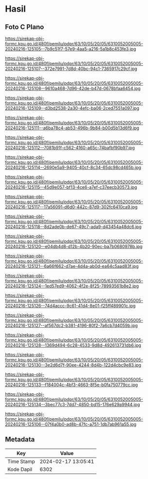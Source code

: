 # Hasil

## Foto C Plano

https://sirekap-obj-formc.kpu.go.id/480f/pemilu/pdpr/63/10/05/20/05/6310052005005-20240216-125105--7b9c51f7-57e9-4aa5-a216-5a1b8c453fe3.jpg

https://sirekap-obj-formc.kpu.go.id/480f/pemilu/pdpr/63/10/05/20/05/6310052005005-20240216-125107--372e7991-7d8d-40bc-94c1-7365917c29cf.jpg

https://sirekap-obj-formc.kpu.go.id/480f/pemilu/pdpr/63/10/05/20/05/6310052005005-20240216-125108--9610a468-7d96-42de-b47d-0678bfaa6454.jpg

https://sirekap-obj-formc.kpu.go.id/480f/pemilu/pdpr/63/10/05/20/05/6310052005005-20240216-125109--d3bd2538-2a30-4efc-ba06-2ced7551a097.jpg

https://sirekap-obj-formc.kpu.go.id/480f/pemilu/pdpr/63/10/05/20/05/6310052005005-20240216-125111--a6ba78c4-ab53-496b-9b84-b00d5b13d6f9.jpg

https://sirekap-obj-formc.kpu.go.id/480f/pemilu/pdpr/63/10/05/20/05/6310052005005-20240216-125112--7081b91f-c562-4160-a65c-74bafbf90b97.jpg

https://sirekap-obj-formc.kpu.go.id/480f/pemilu/pdpr/63/10/05/20/05/6310052005005-20240216-125114--2690e5a9-9405-40cf-8c34-65dc98cd465b.jpg

https://sirekap-obj-formc.kpu.go.id/480f/pemilu/pdpr/63/10/05/20/05/6310052005005-20240216-125115--45d9e057-bf13-4ce6-a7ef-c37eecb30573.jpg

https://sirekap-obj-formc.kpu.go.id/480f/pemilu/pdpr/63/10/05/20/05/6310052005005-20240216-125117--17a56091-d6d0-442c-87d9-302fc6410ca9.jpg

https://sirekap-obj-formc.kpu.go.id/480f/pemilu/pdpr/63/10/05/20/05/6310052005005-20240216-125118--8d2ade0b-de67-49c7-ada9-d43454a48dc6.jpg

https://sirekap-obj-formc.kpu.go.id/480f/pemilu/pdpr/63/10/05/20/05/6310052005005-20240216-125120--e04db4d8-d12b-4b20-90ec-ba7b0680978b.jpg

https://sirekap-obj-formc.kpu.go.id/480f/pemilu/pdpr/63/10/05/20/05/6310052005005-20240216-125121--6a66f662-d7ae-4d4a-ab0d-ea64c5aad83f.jpg

https://sirekap-obj-formc.kpu.go.id/480f/pemilu/pdpr/63/10/05/20/05/6310052005005-20240216-125124--1ed57ed9-4062-4f2e-8f25-78993561b8e2.jpg

https://sirekap-obj-formc.kpu.go.id/480f/pemilu/pdpr/63/10/05/20/05/6310052005005-20240216-125126--74d4accc-9c61-41d4-8e01-f25ff489901c.jpg

https://sirekap-obj-formc.kpu.go.id/480f/pemilu/pdpr/63/10/05/20/05/6310052005005-20240216-125127--af567dc2-b381-4196-80f2-7a6cb7d4059b.jpg

https://sirekap-obj-formc.kpu.go.id/480f/pemilu/pdpr/63/10/05/20/05/6310052005005-20240216-125128--1369d494-6c28-4533-9d8d-492613731db6.jpg

https://sirekap-obj-formc.kpu.go.id/480f/pemilu/pdpr/63/10/05/20/05/6310052005005-20240216-125130--3e2d6d7f-90ee-4244-8d4b-122d4cbc9e83.jpg

https://sirekap-obj-formc.kpu.go.id/480f/pemilu/pdpr/63/10/05/20/05/6310052005005-20240216-125133--f184004c-4bf3-4663-8f5e-b0fa750779cc.jpg

https://sirekap-obj-formc.kpu.go.id/480f/pemilu/pdpr/63/10/05/20/05/6310052005005-20240216-125134--3bec77c3-7dd7-4850-bd15-176e629a9944.jpg

https://sirekap-obj-formc.kpu.go.id/480f/pemilu/pdpr/63/10/05/20/05/6310052005005-20240216-125106--07f4a0b0-ad8b-47fc-a751-1db7ab961a55.jpg


## Metadata

| Key        | Value               |
| ---------- | ------------------- |
| Time Stamp | 2024-02-17 13:05:41 |
| Kode Dapil | 6302                |



